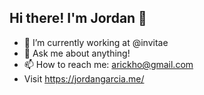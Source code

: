 ## Hi there! I'm Jordan 👋

- 🔭  I’m currently working at @invitae
- 💬  Ask me about anything!
- 📫  How to reach me: arickho@gmail.com
- Visit https://jordangarcia.me/
